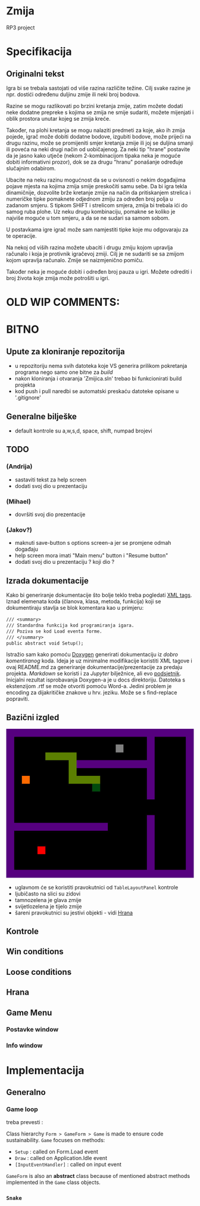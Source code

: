 # Zmija 
RP3 project

# Specifikacija

## Originalni tekst
Igra bi se trebala sastojati od više razina različite težine. Cilj svake razine je npr. dostići određenu duljinu zmije ili neki broj bodova. 

Razine se mogu razlikovati po brzini kretanja zmije, zatim možete dodati neke dodatne prepreke s kojima se zmija ne smije sudariti, možete mijenjati i oblik prostora unutar kojeg se zmija kreće. 

Također, na plohi kretanja se mogu nalaziti predmeti za koje, ako ih zmija pojede, igrač može dobiti dodatne bodove, izgubiti bodove, može prijeći na drugu razinu, može se promijeniti
smjer kretanja zmije ili joj se duljina smanji ili poveća na neki drugi način od uobičajenog. Za neki tip "hrane" postavite da je jasno kako utječe (nekom 2-kombinacijom tipaka neka je moguće dobiti informativni prozor), dok se za drugu "hranu" ponašanje određuje slučajnim odabirom. 

Ubacite na neku razinu mogućnost da se u ovisnosti o nekim događajima pojave mjesta na kojima zmija smije preskočiti samu sebe. Da bi igra tekla dinamičnije, dozvolite brže kretanje zmije na način da pritiskanjem strelica i numeričke tipke pomaknete odjednom zmiju za određen broj polja u zadanom smjeru. S tipkom SHIFT i strelicom smjera, zmija bi trebala ići do samog ruba plohe. Uz neku drugu kombinaciju, pomakne se koliko je najviše moguće u tom smjeru, a da se ne sudari sa samom sobom. 

U postavkama igre igrač može sam namjestiti tipke koje mu odgovaraju za te operacije. 

Na nekoj od viših razina možete ubaciti i drugu zmiju kojom upravlja računalo i koja je protivnik igračevoj zmiji. Cilj je ne sudariti se sa zmijom kojom upravlja računalo. Zmije se naizmjenično pomiču. 

Također neka je moguće dobiti i određen broj pauza u igri. Možete odrediti i broj života koje zmija može potrošiti u igri.

# OLD WIP COMMENTS:

# BITNO
## Upute za kloniranje repozitorija
* u repozitoriju nema svih datoteka koje VS generira prilikom pokretanja programa nego samo one bitne za *build*
* nakon kloniranja i otvaranja 'Zmijica.sln' trebao bi funkcionirati build projekta
* kod push i pull naredbi se automatski preskaću datoteke opisane u '.gitignore'

## Generalne bilješke
* default kontrole su a,w,s,d, space, shift, numpad brojevi

## TODO
### (Andrija)
* sastaviti tekst za help screen
* dodati svoj dio u prezentaciju

### (Mihael)
* dovršiti svoj dio prezentacije

### (Jakov?)
* maknuti save-button s options screen-a jer se promjene odmah događaju
* help screen mora imati "Main menu" button i "Resume button"
* dodati svoj dio u prezentaciju ? koji dio ?

## Izrada dokumentacije
Kako bi generiranje dokumentacije što bolje teklo treba pogledati [XML tags](https://learn.microsoft.com/en-us/dotnet/csharp/language-reference/xmldoc/recommended-tags#general-tags).
Iznad elemenata koda (članova, klasa, metoda, funkcija) koji se dokumentiraju stavlja se blok komentara kao u primjeru:
```
/// <summary>
/// Standardna funkcija kod programiranja igara.
/// Poziva se kod Load eventa forme. 
/// </summary>
public abstract void Setup();
```
Istražio sam kako pomoću [Doxygen](https://www.doxygen.nl/index.html) generirati dokumentaciju iz *dobro komentiranog* koda.
Ideja je uz minimalne modifikacije koristiti XML tagove i ovaj README.md za generiranje dokumentacije/prezentacije za predaju projekta. 
*Markdown* se koristi i za *Jupyter* bilježnice, ali evo [podsjetnik](https://docs.github.com/en/get-started/writing-on-github/getting-started-with-writing-and-formatting-on-github/basic-writing-and-formatting-syntax). Inicjalni rezultat isprobavanja Doxygen-a je u docs direktoriju. Datoteka s ekstenzijom .rtf se može otvoriti pomoću Word-a. Jedini problem je encoding za dijakritičke znakove u hrv. jeziku. Može se s find-replace popraviti.

## Bazični izgled
![basic_look](assets/Snake_basic_look.jpg)
* uglavnom će se koristiti pravokutnici od `TableLayoutPanel` kontrole
* ljubičasto na slici su zidovi
* tamnozelena je glava zmije
* svijetlozelena je tijelo zmije
* šareni pravokutnici su jestivi objekti - vidi [Hrana](#hrana)
## Kontrole
## Win conditions
## Loose conditions
## Hrana
## Game Menu
### Postavke window
### Info window

# Implementacija
## Generalno
### Game loop
treba prevesti : 

Class hierarchy `Form > GameForm > Game` is made to ensure code sustainability. `Game` focuses on methods:
* `Setup` : called on Form.Load event
* `Draw` : called on Application.Idle event
* `[InputEventHandler]` : called on input event

`GameForm` is also an **abstract** class because of mentioned abstract methods implemented in the `Game` class objects.
### `Snake`
